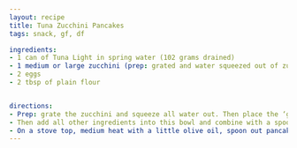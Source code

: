 ```yaml
---
layout: recipe
title: Tuna Zucchini Pancakes
tags: snack, gf, df

ingredients:
- 1 can of Tuna Light in spring water (102 grams drained)
- 1 medium or large zucchini (prep: grated and water squeezed out of zucchini)
- 2 eggs
- 2 tbsp of plain flour


directions:
- Prep: grate the zucchini and squeeze all water out. Then place the ‘grated and dry zucchini’ into a medium size bowl.
- Then add all other ingredients into this bowl and combine with a spoon.
- On a stove top, medium heat with a little olive oil, spoon out pancakes of your desired size. Cook each side for 1 to 2 minutes each side, then remove from heat and leave to cool on a wired rack. Ready to serve or freeze. To freeze: dry freeze all pancakes, then place in a zip lock bag or container and store up to 3 months in the freezer. To defrost either microwave for 30 seconds or leave in the fridge over night to defrost.
---
```

